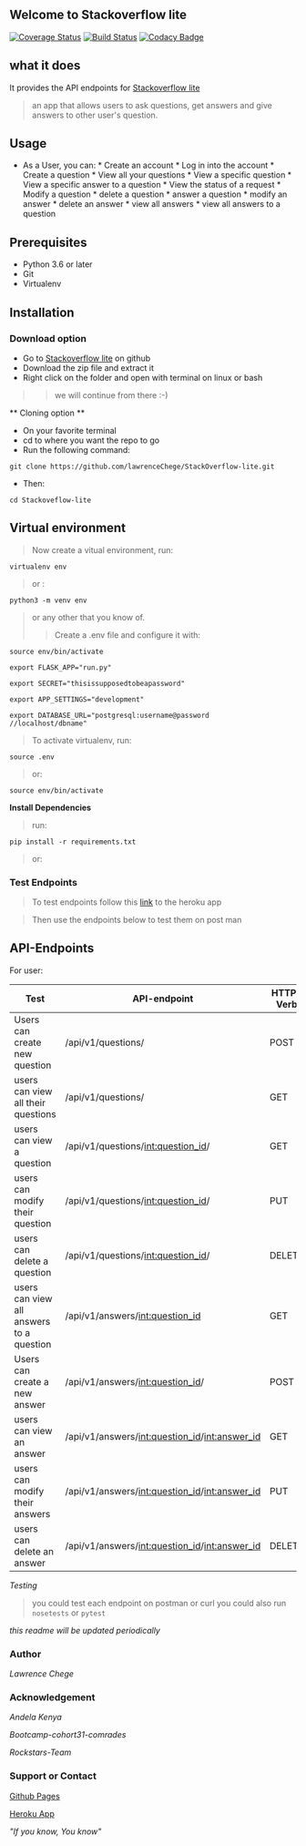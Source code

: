 ## Welcome to Stackoverflow lite
[![Coverage Status](https://coveralls.io/repos/github/lawrenceChege/StackOverflow-lite/badge.svg?branch=159869319-challenge-2--updated)](https://coveralls.io/github/lawrenceChege/StackOverflow-lite?branch=159869319-challenge-2--updated)
[![Build Status](https://travis-ci.org/lawrenceChege/StackOverflow-lite.svg?branch=159869319-challenge-2--updated)](https://travis-ci.org/lawrenceChege/StackOverflow-lite)
[![Codacy Badge](https://api.codacy.com/project/badge/Grade/ed06115e90bb45c595b3f34200eb1ad4)](https://www.codacy.com/project/lawrenceChege/StackOverflow-lite/dashboard?utm_source=github.com&amp;utm_medium=referral&amp;utm_content=lawrenceChege/StackOverflow-lite&amp;utm_campaign=Badge_Grade_Dashboard)


## what it does

It provides the API endpoints for [Stackoverflow lite](https://stackoverflow-liter.herokuapp.com/)
> an app that allows users to ask questions, get answers and give answers to other user's question.

## Usage

* As a User, you can:
                    * Create an account
                    * Log in into the account
                    * Create a question
                    * View all your questions
                    * View a specific question
                    * View a specific answer to a question
                    * View the status of a request
                    * Modify a question
                    * delete a question
                    * answer a question
                    * modify an answer
                    * delete an answer
                    * view all answers
                    * view all answers to a question


## Prerequisites

* Python 3.6 or later
* Git
* Virtualenv

## Installation

### Download option

* Go to [Stackoverflow lite](https://github.com/lawrenceChege/StackOverflow-lite) on github
* Download the zip file and extract it
* Right click on the folder and open with terminal on linux or bash

>> we will continue from there :-)

** Cloning option **

* On your favorite terminal
* cd to where you want the repo to go
* Run the following command:

`git clone https://github.com/lawrenceChege/StackOverflow-lite.git`

* Then:

`cd Stackoveflow-lite`

## Virtual environment

> Now create a vitual environment, run:

`virtualenv env`

> or :

`python3 -m venv env`

> or any other that you know of.
> > Create a .env file and configure it with:

``` gherkin
source env/bin/activate

export FLASK_APP="run.py"

export SECRET="thisissupposedtobeapassword"

export APP_SETTINGS="development"

export DATABASE_URL="postgresql:username@password    //localhost/dbname"
```

>To activate virtualenv, run:

`source .env`

> or:

`source env/bin/activate`

**Install Dependencies**
> run:

`pip install -r requirements.txt`

> or:

### Test Endpoints
> To test endpoints follow this [link](https://stackoverflow-liter.herokuapp.com/) to the heroku app

> Then use the endpoints below to test them on post man

## API-Endpoints

For user:

Test | API-endpoint |HTTP-Verb | Inputs
---------------------| ---------------- | ------ | ----------------
Users can create new question |/api/v1/questions/ | POST | {"question_id":7,"title":"title","body":"body"}
users can view all their questions | /api/v1/questions/ | GET | None
users can view a question | /api/v1/questions/<int:question_id>/ | GET |None
users can modify their question | /api/v1/questions/<int:question_id>/ | PUT |{"title":"title", "body":"body"}
users can delete a question | /api/v1/questions/<int:question_id>/ | DELETE |None
users can view all answers to a question | /api/v1/answers/<int:question_id> | GET | None
Users can create a new answer |/api/v1/answers/<int:question_id>/ | POST |{"question_id":1,"answer_id":7,"body":"body"}
users can view an answer | /api/v1/answers/<int:question_id>/<int:answer_id> | GET |None 
users can modify their answers | /api/v1/answers/<int:question_id>/<int:answer_id> | PUT |{"body":"body"}
users can delete an answer | /api/v1/answers/<int:question_id>/<int:answer_id> | DELETE | None

*Testing*
> you could test each endpoint on postman or curl
> you could also run
`nosetests`
or
`pytest`

*this readme will be updated periodically*
### Author

*Lawrence Chege*

### Acknowledgement

*Andela Kenya*

*Bootcamp-cohort31-comrades*

*Rockstars-Team*

### Support or Contact

[Github Pages](https://lawrencechege.github.io/StackOverflow-lite/)

[Heroku App](https://stackoverflow-liter.herokuapp.com/)

*"If you know, You know"*